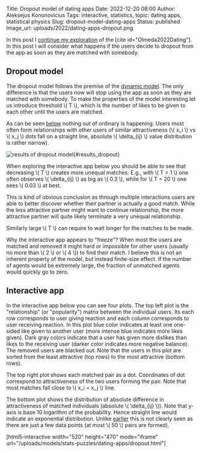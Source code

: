 Title: Dropout model of dating apps
Date: 2022-12-20 08:00
Author: Aleksejus Kononovicius
Tags: interactive, statistics, topic: dating apps, statistical physics
Slug: dropout-model-dating-apps
Status: published
Image_url: uploads/2022/dating-apps-dropout.png

In this post I [continue my
exploration](/tag/topic-dating-apps/) of the [cite id="Olmeda2022Dating"].
In this post I will consider what happens if the users decide to dropout
from the app as soon as they are matched with somebody.
<!--more-->

## Dropout model

The dropout model follows the premise of the [dynamic
model]({filename}/articles/2022/dynamic-model-dating-apps.md). The only
difference is that the users now will stop using the app as soon as they are
matched with somebody. To make the properties of the model interesting let
us introduce threshold \\\( T \\\), which is the number of likes to be given
to each other until the users are matched.

As can be seen [below](#results\_dropout) nothing out of ordinary is
happening. Users most often form relationships with other users of similar
attractiveness (\\\( x\_i \\\) vs \\\( x\_j \\\) dots fall on a straight
line, absolute \\\( \delta_{ij} \\\) value distribution is rather narrow).

![results of dropout model]({static}/uploads/2022/dating-apps-dropout.png
"Simulation results of the dropout model: some of the relevant
properties of the relationship formed by the users shown."){#results\_dropout}

When exploring the interactive app below you should be able to see that
decreasing \\\( T \\\) creates more unequal matches. E.g., with
\\\( T = 1 \\\) one often observes \\\( \delta_{ij} \\\) as big as \\\( 0.3
\\\), while for \\\( T = 20 \\\) one sees \\\( 0.03 \\\) at best.

This is kind of obvious
conclusion as through multiple interactions users are able to better
discover whether their partner is actually a good match. While the less
attractive partner might want to continue relationship, the more attractive
partner will quite likely terminate a very unequal relationship.

Similarly large \\\( T \\\) can require to wait longer for the matches to be
made.

Why the interactive app appears to "freeze"? When most the users are matched
and removed it might hard or impossible for other users (usually no more
than \\\( 2 \\\) or \\\( 4 \\\)) to find their match. I believe this is not
an inherent property of the model, but instead finite-size effect. If the
number of agents would be extremely large, the fraction of unmatched agents
would quickly go to zero.

## Interactive app

In the interactive app below you can see four plots. The top left plot is
the "relationship" (or "popularity") matrix between the individual users.
Its each row corresponds to user giving reaction and each column corresponds
to user receiving reaction. In this plot blue color indicates at least one
one-sided like given to another user (more intense blue indicates more likes
given). Dark gray colors indicate that a user has given more dislikes than
likes to the receiving user (darker color indicates more negative balance).
The removed users are blacked out. Note that the users in this plot are
sorted from the least attractive (top rows) to the most attractive (bottom
rows).

The top right plot shows each matched pair as a dot. Coordinates of dot
correspond to attractiveness of the two users forming the pair. Note that
most matches fall close to \\\( x\_i = x\_j \\\) line.

The bottom plot shows the distribution of absolute difference in
attractiveness of matched individuals (absolute \\\( \delta_{ij} \\\)). Note
that y-axis is base 10 logarithm of the probability. Hence straight line
would indicate an exponential distribution. Unlike
[earlier]({filename}/articles/2022/statistical-physics-dating-apps.md) this
is not clearly seen as there are just a few data points (at most
\\\( 50 \\\) pairs are formed).

[html5-interactive width="520" height="470" mode="iframe"
url="/uploads/models/stats-puzzles/dating-apps/dropout.html"]
